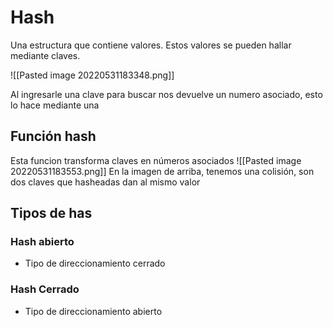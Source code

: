 # Hash
Una estructura que contiene valores. Estos valores se pueden hallar mediante claves.

![[Pasted image 20220531183348.png]]

Al ingresarle una clave para buscar nos devuelve un numero asociado, esto lo hace mediante una 

## Función hash
Esta funcion transforma claves en números asociados
![[Pasted image 20220531183553.png]]
En la imagen de arriba, tenemos una colisión, son dos claves que hasheadas dan al mismo valor

## Tipos de has
### Hash abierto
- Tipo de direccionamiento cerrado
### Hash Cerrado
- Tipo de direccionamiento abierto